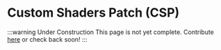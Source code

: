 # Custom Shaders Patch (CSP)

:::warning Under Construction
This page is not yet complete. Contribute [here](https://github.com/creacher4/assetto-corsa-arc) or check back soon!
:::

